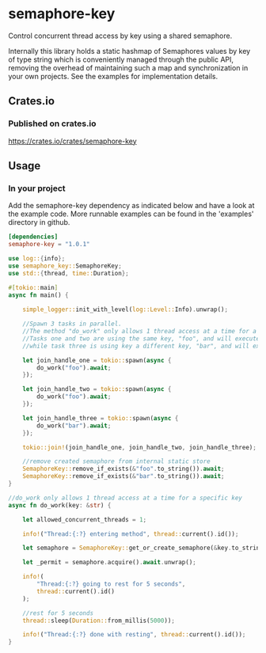 # semaphore-key
Control concurrent thread access by key using a shared semaphore.

Internally this library holds a static hashmap of Semaphores values by key of type string which is conveniently managed through the public API, removing the overhead of maintaining such a map and synchronization in your own projects. See the examples for implementation details.

## Crates.io

### Published on crates.io

https://crates.io/crates/semaphore-key

## Usage

### In your project

Add the semaphore-key dependency as indicated below and have a look at the example code.
More runnable examples can be found in the 'examples' directory in github.

```toml
[dependencies]
semaphore-key = "1.0.1"
```

```rust
use log::{info};
use semaphore_key::SemaphoreKey;
use std::{thread, time::Duration};

#[tokio::main]
async fn main() {
    
    simple_logger::init_with_level(log::Level::Info).unwrap();

    //Spawn 3 tasks in parallel.
    //The method "do_work" only allows 1 thread access at a time for a specific key.
    //Tasks one and two are using the same key, "foo", and will execute one after another,
    //while task three is using key a different key, "bar", and will execute simultaneously with task one.

    let join_handle_one = tokio::spawn(async {
        do_work("foo").await;
    });

    let join_handle_two = tokio::spawn(async {
        do_work("foo").await;
    });

    let join_handle_three = tokio::spawn(async {
        do_work("bar").await;
    });

    tokio::join!(join_handle_one, join_handle_two, join_handle_three);

    //remove created semaphore from internal static store
    SemaphoreKey::remove_if_exists(&"foo".to_string()).await;
    SemaphoreKey::remove_if_exists(&"bar".to_string()).await;
}

//do_work only allows 1 thread access at a time for a specific key
async fn do_work(key: &str) {

    let allowed_concurrent_threads = 1;

    info!("Thread:{:?} entering method", thread::current().id());

    let semaphore = SemaphoreKey::get_or_create_semaphore(&key.to_string(), allowed_concurrent_threads).await;

    let _permit = semaphore.acquire().await.unwrap();

    info!(
        "Thread:{:?} going to rest for 5 seconds",
        thread::current().id()
    );

    //rest for 5 seconds
    thread::sleep(Duration::from_millis(5000));

    info!("Thread:{:?} done with resting", thread::current().id());
}
```